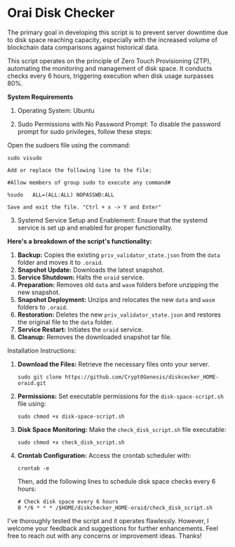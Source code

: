 # Orai Disk Checker

The primary goal in developing this script is to prevent server downtime due to disk space reaching capacity, especially with the increased volume of blockchain data comparisons against historical data.

This script operates on the principle of Zero Touch Provisioning (ZTP), automating the monitoring and management of disk space. It conducts checks every 6 hours, triggering execution when disk usage surpasses 80%.

**System Requirements**

1) Operating System: Ubuntu

2) Sudo Permissions with No Password Prompt:
To disable the password prompt for sudo privileges, follow these steps:

Open the sudoers file using the command: 
```
sudo visudo

Add or replace the following line to the file:

#Allow members of group sudo to execute any command#

%sudo   ALL=(ALL:ALL) NOPASSWD:ALL

Save and exit the file. "Ctrl + x -> Y and Enter"
```
3) Systemd Service Setup and Enablement:
Ensure that the systemd service is set up and enabled for proper functionality.


**Here's a breakdown of the script's functionality:**

1. **Backup:** Copies the existing `priv_validator_state.json` from the `data` folder and moves it to `.oraid`.
2. **Snapshot Update:** Downloads the latest snapshot.
3. **Service Shutdown:** Halts the `oraid` service.
4. **Preparation:** Removes old `data` and `wasm` folders before unzipping the new snapshot.
5. **Snapshot Deployment:** Unzips and relocates the new `data` and `wasm` folders to `.oraid`.
6. **Restoration:** Deletes the new `priv_validator_state.json` and restores the original file to the `data` folder.
7. **Service Restart:** Initiates the `oraid` service.
8. **Cleanup:** Removes the downloaded snapshot tar file.

Installation Instructions:

1. **Download the Files:** Retrieve the necessary files onto your server.
   ```
   sudo git clone https://github.com/Crypt0Genesis/diskcecker_HOME-oraid.git
   ```

3. **Permissions:** Set executable permissions for the `disk-space-script.sh` file using:
   ```
   sudo chmod +x disk-space-script.sh
   ```

4. **Disk Space Monitoring:** Make the `check_disk_script.sh` file executable:
   ```
   sudo chmod +x check_disk_script.sh
   ```

5. **Crontab Configuration:** Access the crontab scheduler with:
   ```
   crontab -e
   ```
   Then, add the following lines to schedule disk space checks every 6 hours:
   ```
   # Check disk space every 6 hours
   0 */6 * * * /$HOME/diskchecker_HOME-oraid/check_disk_script.sh
   ```

I've thoroughly tested the script and it operates flawlessly. However, I welcome your feedback and suggestions for further enhancements. Feel free to reach out with any concerns or improvement ideas. Thanks!

